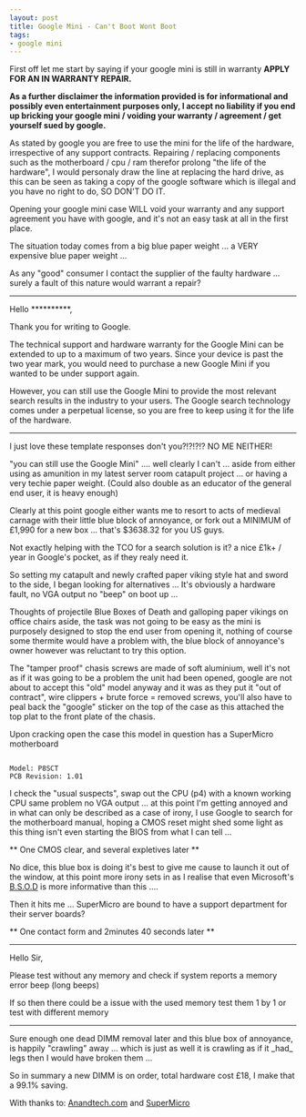 ```yaml
--- 
layout: post
title: Google Mini - Can't Boot Wont Boot
tags: 
- google mini
---
```

First off let me start by saying if your google mini is still in warranty <strong>APPLY FOR AN IN WARRANTY REPAIR.</strong>

<strong>As a further disclaimer the information provided is for informational and possibly even entertainment purposes only, I accept no liability if you end up bricking your google mini / voiding your warranty / agreement / get yourself sued by google.</strong>

As stated by google you are free to use the mini for the life of the hardware, irrespective of any support contracts. Repairing / replacing components such as the motherboard / cpu / ram therefor prolong "the life of the hardware", I would personaly draw the line at replacing the hard drive, as this can be seen as taking a copy of the google software which is illegal and you have no right to do, SO DON'T DO IT.

Opening your google mini case WILL void your warranty and any support agreement you have with google, and it's not an easy task at all in the first place.

The situation today comes from a big blue paper weight ... a VERY expensive blue paper weight ...

As any "good" consumer I contact the supplier of the faulty hardware ... surely a fault of this nature would warrant a repair?

<hr />Hello **********,

Thank you for writing to Google.

The technical support and hardware warranty for the Google Mini can be extended to up to a maximum of two years. Since your device is past the two year mark, you would need to purchase a new Google Mini if you wanted to be under support again.

However, you can still use the Google Mini to provide the most relevant search results in the industry to your users. The Google search technology comes under a perpetual license, so you are free to keep using it for the life of the hardware.

<hr />I just love these template responses don't you?!?!?!? NO ME NEITHER!

"you can still use the Google Mini" .... well clearly I can't ... aside from either using as amunition in my latest server room catapult project ... or having a very techie paper weight. (Could also double as an educator of the general end user, it is heavy enough)

Clearly at this point google either wants me to resort to acts of medieval carnage with their little blue block of annoyance, or fork out a MINIMUM of £1,990 for a new box ... that's $3638.32 for you US guys.

Not exactly helping with the TCO for a search solution is it? a nice £1k+ / year in Google's pocket, as if they realy need it.

So setting my catapult and newly crafted paper viking style hat and sword to the side, I began looking for alternatives ... It's obviously a hardware fault, no VGA output no "beep" on boot up ...

Thoughts of projectile Blue Boxes of Death and galloping paper vikings on office chairs aside, the task was not going to be easy as the mini is purposely designed to stop the end user from opening it, nothing of course some thermite would have a problem with, the blue block of annoyance's owner however was reluctant to try this option.

The "tamper proof" chasis screws are made of soft aluminium, well it's not as if it was going to be a problem the unit had been opened, google are not about to accept this "old" model anyway and it was as they put it "out of contract", wire clippers + brute force = removed screws, you'll also have to peal back the "google" sticker on the top of the case as this attached the top plat to the front plate of the chasis.

Upon cracking open the case this model in question has a SuperMicro motherboard

<code>
Model: P8SCT
PCB Revision: 1.01
</code>

I check the "usual suspects", swap out the CPU (p4) with a known working CPU same problem no VGA output ... at this point I'm getting annoyed and in what can only be described as a case of irony, I use Google to search for the motherboard manual, hoping a CMOS reset might shed some light as this thing isn't even starting the BIOS from what I can tell ...

** One CMOS clear, and several expletives later **

No dice, this blue box is doing it's best to give me cause to launch it out of the window, at this point more irony sets in as I realise that even Microsoft's <a href="http://en.wikipedia.org/wiki/Blue_Screen_of_Death">B.S.O.D</a> is more informative than this ....

Then it hits me ... SuperMicro are bound to have a support department for their server boards?

** One contact form and 2minutes 40 seconds later **

<hr />Hello Sir,

Please test without any memory and check if system reports a memory error beep (long beeps)

If so then there could be a issue with the used memory test them 1 by 1 or test with different memory

<hr />Sure enough one dead DIMM removal later and this blue box of annoyance, is happily "crawling" away ... which is just as well it is crawling as if it _had_ legs then I would have broken them ...

So in summary a new DIMM is on order, total hardware cost £18, I make that a 99.1% saving.

With thanks to: <a href="http://www.anandtech.com/IT/showdoc.aspx?i=2523&amp;p=3">Anandtech.com</a> and <a href="http://www.supermicro.com/">SuperMicro</a>
